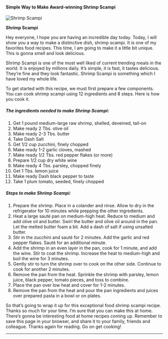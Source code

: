             

#### Simple Way to Make Award-winning Shrimp Scampi

![Shrimp Scampi](https://img-global.cpcdn.com/recipes/3d0c5e51e917bcc5/751x532cq70/shrimp-scampi-recipe-main-photo.jpg)

**Shrimp Scampi**

Hey everyone, I hope you are having an incredible day today. Today, I will show you a way to make a distinctive dish, shrimp scampi. It is one of my favorites food recipes. This time, I am going to make it a little bit unique. This is gonna smell and look delicious.

Shrimp Scampi is one of the most well liked of current trending meals in the world. It is enjoyed by millions daily. It’s simple, it is fast, it tastes delicious. They’re fine and they look fantastic. Shrimp Scampi is something which I have loved my whole life.

To get started with this recipe, we must first prepare a few components. You can cook shrimp scampi using 12 ingredients and 8 steps. Here is how you cook it.

##### The ingredients needed to make Shrimp Scampi:

1.  Get 1 pound medium-large raw shrimp, shelled, deveined, tail-on
2.  Make ready 2 Tbs. olive oil
3.  Make ready 2-3 Tbs. butter
4.  Take Dash Salt
5.  Get 1/2 cup zucchini, finely chopped
6.  Make ready 1-2 garlic cloves, mashed
7.  Make ready 1/2 Tbs. red pepper flakes (or more)
8.  Prepare 1/2 cup dry white wine
9.  Make ready 4 Tbs. parsley, chopped finely
10.  Get 1 Tbs. lemon juice
11.  Make ready Dash black pepper to taste
12.  Take 1 plum tomato, seeded, finely chopped

##### Steps to make Shrimp Scampi:

1.  Prepare the shrimp. Place in a colander and rinse. Allow to dry in the refrigerator for 10 minutes while prepping the other ingredients.
2.  Heat a large sauté pan on medium-high heat. Reduce to medium and add olive oil and butter. Swirl the butter and olive oil around in the pan. Let the melted butter foam a bit. Add a dash of salt if using unsalted butter.
3.  Stir in the zucchini and sauté for 2 minutes. Add the garlic and red pepper flakes. Sauté for an additional minute.
4.  Add the shrimp in an even layer in the pan, cook for 1 minute, and add the wine. Stir to coat the shrimp. Increase the heat to medium-high and boil the wine for 3 minutes.
5.  Gently stir to turn the shrimp over to cook on the other side. Continue to cook for another 2 minutes.
6.  Remove the pan from the heat. Sprinkle the shrimp with parsley, lemon juice, black pepper, tomato pieces, and toss to combine.
7.  Place the pan over low heat and cover for 1-2 minutes.
8.  Remove the pan from the heat and pour the pan ingredients and juices over prepared pasta in a bowl or on plates.

So that’s going to wrap it up for this exceptional food shrimp scampi recipe. Thanks so much for your time. I’m sure that you can make this at home. There’s gonna be interesting food at home recipes coming up. Remember to save this page in your browser, and share it to your family, friends and colleague. Thanks again for reading. Go on get cooking!

* * *